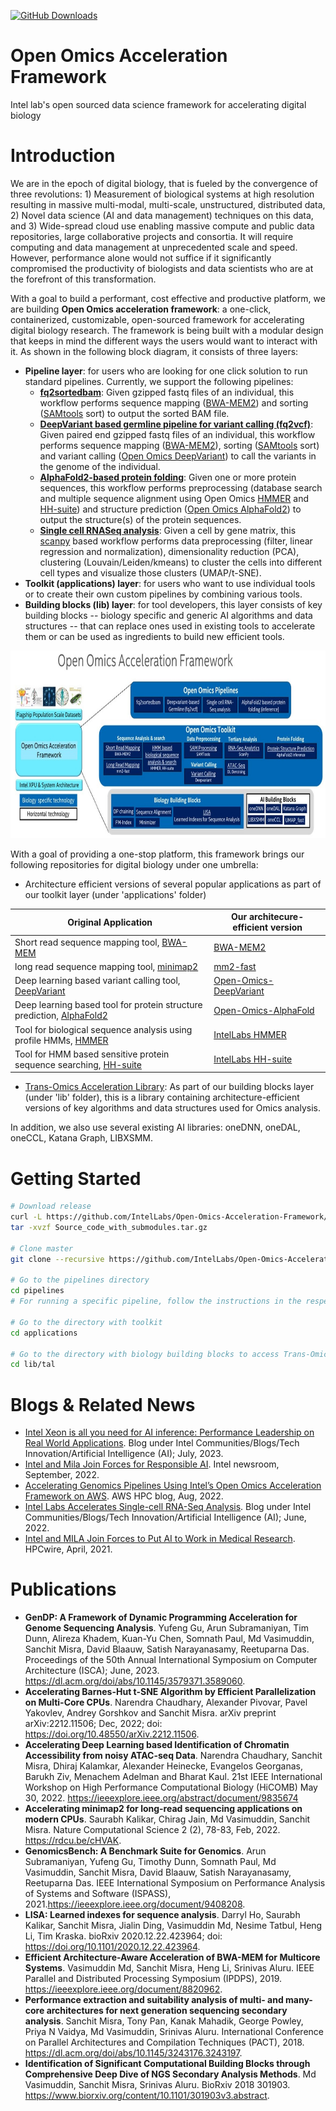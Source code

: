 [![GitHub Downloads](https://img.shields.io/github/downloads/IntelLabs/Open-Omics-Acceleration-Framework/total?label=GitHub%20Downloads)](https://github.com/IntelLabs/Open-Omics-Acceleration-Framework)
# Open Omics Acceleration Framework
Intel lab's open sourced data science framework for accelerating digital biology

# Introduction
We are in the epoch of digital biology, that is fueled by the convergence of three revolutions: 1) Measurement of biological systems at high resolution resulting in massive multi-modal, multi-scale, unstructured, distributed data, 2) Novel data science (AI and data management) techniques on this data, and 3) Wide-spread cloud use enabling massive compute and public data repositories, large collaborative projects and consortia. It will require computing and data management at unprecedented scale and speed. However, performance alone would not suffice if it significantly compromised the productivity of biologists and data scientists who are at the forefront of this transformation. 

With a goal to build a performant, cost effective and productive platform, we are building **Open Omics acceleration framework**: a one-click, containerized, customizable, open-sourced framework for accelerating digital biology research. The framework is being built with a modular design that keeps in mind the different ways the users would want to interact with it. As shown in the following block diagram, it consists of three layers:
* **Pipeline layer**: for users who are looking for one click solution to run standard pipelines. Currently, we support the following pipelines:
  * [**fq2sortedbam**](https://github.com/IntelLabs/Open-Omics-Acceleration-Framework/tree/main/pipelines/fq2sortedbam): Given gzipped fastq files of an individual, this workflow performs sequence mapping ([BWA-MEM2](https://github.com/bwa-mem2/bwa-mem2)) and sorting ([SAMtools](https://github.com/samtools/samtools) sort) to output the sorted BAM file.
  * [**DeepVariant based germline pipeline for variant calling (fq2vcf)**](https://github.com/IntelLabs/Open-Omics-Acceleration-Framework/tree/main/pipelines/deepvariant-based-germline-variant-calling-fq2vcf): Given paired end gzipped fastq files of an individual, this workflow performs sequence mapping ([BWA-MEM2](https://github.com/bwa-mem2/bwa-mem2)), sorting ([SAMtools](https://github.com/samtools/samtools) sort) and variant calling ([Open Omics DeepVariant](https://github.com/IntelLabs/open-omics-deepvariant)) to call the variants in the genome of the individual.
  * [**AlphaFold2-based protein folding**](https://github.com/IntelLabs/Open-Omics-Acceleration-Framework/tree/main/pipelines/alphafold2-based-protein-folding): Given one or more protein sequences, this workflow performs preprocessing (database search and multiple sequence alignment using Open Omics [HMMER](https://github.com/IntelLabs/hmmer) and [HH-suite](https://github.com/IntelLabs/hh-suite)) and structure prediction ([Open Omics AlphaFold2](https://github.com/IntelLabs/open-omics-alphafold)) to output the structure(s) of the protein sequences.
  * [**Single cell RNASeq analysis**](https://github.com/IntelLabs/Open-Omics-Acceleration-Framework/tree/main/pipelines/single-cell-RNA-seq-analysis): Given a cell by gene matrix, this [scanpy](https://github.com/scverse/scanpy) based workflow performs data preprocessing (filter, linear regression and normalization), dimensionality reduction (PCA), clustering (Louvain/Leiden/kmeans) to cluster the cells into different cell types and visualize those clusters (UMAP/t-SNE).
* **Toolkit (applications) layer**: for users who want to use individual tools or to create their own custom pipelines by combining various tools.
* **Building blocks (lib) layer**: for tool developers, this layer consists of key building blocks -- biology specific and generic AI algorithms and data structures -- that can replace ones used in existing tools to accelerate them or can be used as ingredients to build new efficient tools.

<p align="center">
<img src="https://github.com/IntelLabs/Open-Omics-Acceleration-Framework/blob/main/images/Open-Omics-Acceleration-Framework-v2.0.JPG" height="300"/a></br>
</p> 

With a goal of providing a one-stop platform, this framework brings our following repositories for digital biology under one umbrella:
* Architecture efficient versions of several popular applications as part of our toolkit layer (under 'applications' folder)

| Original Application | Our architecure-efficient version |
| --- | --- |
| Short read sequence mapping tool, [BWA-MEM](https://github.com/lh3/bwa) | [BWA-MEM2](https://github.com/bwa-mem2/bwa-mem2) |
| long read sequence mapping tool, [minimap2](https://github.com/lh3/minimap2) | [mm2-fast](https://github.com/bwa-mem2/mm2-fast) |
| Deep learning based variant calling tool, [DeepVariant](https://github.com/google/deepvariant) | [Open-Omics-DeepVariant](https://github.com/IntelLabs/open-omics-deepvariant) |
| Deep learning based tool for protein structure prediction, [AlphaFold2](https://github.com/google-deepmind/alphafold) | [Open-Omics-AlphaFold](https://github.com/IntelLabs/open-omics-alphafold) |
| Tool for biological sequence analysis using profile HMMs, [HMMER](https://github.com/EddyRivasLab/hmmer) | [IntelLabs HMMER](https://github.com/IntelLabs/hmmer) |
| Tool for HMM based sensitive protein sequence searching, [HH-suite](https://github.com/soedinglab/hh-suite) | [IntelLabs HH-suite](https://github.com/IntelLabs/hh-suite) |

* [Trans-Omics Acceleration Library](https://github.com/IntelLabs/Trans-Omics-Acceleration-Library): As part of our building blocks layer (under 'lib' folder), this is a library containing architecture-efficient versions of key algorithms and data structures used for Omics analysis. 

In addition, we also use several existing AI libraries: oneDNN, oneDAL, oneCCL, Katana Graph, LIBXSMM.

# Getting Started
```sh
# Download release
curl -L https://github.com/IntelLabs/Open-Omics-Acceleration-Framework/releases/download/2.0/Source_code_with_submodules.tar.gz
tar -xvzf Source_code_with_submodules.tar.gz

# Clone master
git clone --recursive https://github.com/IntelLabs/Open-Omics-Acceleration-Framework

# Go to the pipelines directory
cd pipelines
# For running a specific pipeline, follow the instructions in the respective pipeline's README file.

# Go to the directory with toolkit
cd applications

# Go to the directory with biology building blocks to access Trans-Omics Acceleration Library
cd lib/tal

```


# Blogs & Related News
* [Intel Xeon is all you need for AI inference: Performance Leadership on Real World Applications](https://community.intel.com/t5/Blogs/Tech-Innovation/Artificial-Intelligence-AI/Intel-Xeon-is-all-you-need-for-AI-inference-Performance/post/1506083). Blog under Intel Communities/Blogs/Tech Innovation/Artificial Intelligence (AI); July, 2023.
* [Intel and Mila Join Forces for Responsible AI](https://www.intel.com/content/www/us/en/newsroom/news/intel-mila-join-forces-for-responsible-ai.html#gs.ht5v6q). Intel newsroom, September, 2022.
* [Accelerating Genomics Pipelines Using Intel’s Open Omics Acceleration Framework on AWS](https://aws.amazon.com/blogs/hpc/accelerating-genomics-pipelines-using-intel-open-omics-on-aws/). AWS HPC blog, Aug, 2022.
* [Intel Labs Accelerates Single-cell RNA-Seq Analysis](https://community.intel.com/t5/Blogs/Tech-Innovation/Artificial-Intelligence-AI/Intel-Labs-Accelerates-Single-cell-RNA-Seq-Analysis/post/1390715).  Blog under Intel Communities/Blogs/Tech Innovation/Artificial Intelligence (AI); June, 2022.
* [Intel and MILA Join Forces to Put AI to Work in Medical Research](https://www.hpcwire.com/off-the-wire/intel-and-mila-join-forces-to-put-ai-to-work-in-medical-research/). HPCwire, April, 2021.

# Publications

* **GenDP: A Framework of Dynamic Programming Acceleration for Genome Sequencing Analysis**. Yufeng Gu, Arun Subramaniyan, Tim Dunn, Alireza Khadem, Kuan-Yu Chen, Somnath Paul, Md Vasimuddin, Sanchit Misra, David Blaauw, Satish Narayanasamy, Reetuparna Das. Proceedings of the 50th Annual International Symposium on Computer Architecture (ISCA); June, 2023. https://dl.acm.org/doi/abs/10.1145/3579371.3589060.
* **Accelerating Barnes-Hut t-SNE Algorithm by Efficient Parallelization on Multi-Core CPUs**. Narendra Chaudhary,  Alexander Pivovar, Pavel Yakovlev, Andrey Gorshkov and Sanchit Misra. arXiv preprint arXiv:2212.11506; Dec, 2022; 
doi: https://doi.org/10.48550/arXiv.2212.11506.
* **Accelerating Deep Learning based Identification of Chromatin Accessibility from noisy ATAC-seq Data**. Narendra Chaudhary, Sanchit Misra, Dhiraj Kalamkar, Alexander Heinecke, Evangelos Georganas, Barukh Ziv, Menachem Adelman and Bharat Kaul. 21st IEEE International Workshop on High Performance Computational Biology (HiCOMB) May 30, 2022. https://ieeexplore.ieee.org/abstract/document/9835674
* **Accelerating minimap2 for long-read sequencing applications on modern CPUs**. Saurabh Kalikar, Chirag Jain, Md Vasimuddin, Sanchit Misra. Nature Computational Science 2 (2), 78-83, Feb, 2022. https://rdcu.be/cHVAK.
* **GenomicsBench: A Benchmark Suite for Genomics**. Arun Subramaniyan, Yufeng Gu, Timothy Dunn, Somnath Paul, Md Vasimuddin, Sanchit Misra, David Blaauw, Satish Narayanasamy, Reetuparna Das. IEEE International Symposium on Performance Analysis of Systems and Software (ISPASS), 2021.https://ieeexplore.ieee.org/document/9408208.
* **LISA: Learned indexes for sequence analysis**. Darryl Ho, Saurabh Kalikar, Sanchit Misra, Jialin Ding, Vasimuddin Md, Nesime Tatbul, Heng Li, Tim Kraska. bioRxiv 2020.12.22.423964; doi: https://doi.org/10.1101/2020.12.22.423964.
* **Efficient Architecture-Aware Acceleration of BWA-MEM for Multicore Systems**. Vasimuddin Md, Sanchit Misra, Heng Li, Srinivas Aluru. IEEE Parallel and Distributed Processing Symposium (IPDPS), 2019. https://ieeexplore.ieee.org/document/8820962.
* **Performance extraction and suitability analysis of multi- and many-core architectures for next generation sequencing secondary analysis**. Sanchit Misra, Tony Pan, Kanak Mahadik, George Powley, Priya N Vaidya, Md Vasimuddin, Srinivas Aluru. International Conference on Parallel Architectures and Compilation Techniques (PACT), 2018. https://dl.acm.org/doi/abs/10.1145/3243176.3243197.
* **Identification of Significant Computational Building Blocks through Comprehensive Deep Dive of NGS Secondary Analysis Methods**. Md Vasimuddin, Sanchit Misra, Srinivas Aluru.  BioRxiv 2018 301903. https://www.biorxiv.org/content/10.1101/301903v3.abstract.
